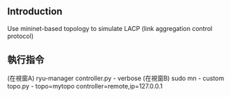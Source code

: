 ## Introduction
Use mininet-based topology to simulate LACP (link aggregation control protocol)

## 執行指令
(在視窗A) ryu-manager controller.py - verbose
(在視窗B) sudo mn - custom topo.py - topo=mytopo controller=remote,ip=127.0.0.1



